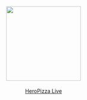 
<h1 align="center">
<img src="https://github.com/MertSolgun/HeroPizza/assets/115940928/14dfa1c3-e2f5-48be-b055-28969b6b8a93" width="200px"> 
</h1>
<p align="center">
  <a href="https://hero-pizza.vercel.app/" aling="center">
   HeroPizza Live
  </a>

</p>
